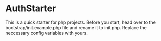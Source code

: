 # AuthStarter

This is a quick starter for php projects. Before you start, head over to the bootstrap/init.example.php file and rename it to init.php. Replace the neccessary config variables  with yours.
